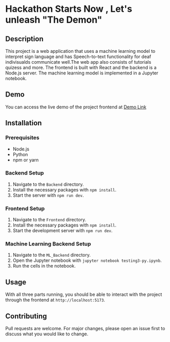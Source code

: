 # Hackathon Starts Now , Let's unleash "The Demon"

## Description

This project is a web application that uses a machine learning model to interpret sign language and has Speech-to-text functionality for deaf indivisualds communicate well.The web app also consists of tutorials quizess and more. The frontend is built with React and the backend is a Node.js server. The machine learning model is implemented in a Jupyter notebook.

## Demo

You can access the live demo of the project frontend at [Demo Link](https://levi-frontend.vercel.app/)

## Installation

### Prerequisites

- Node.js
- Python
- npm or yarn

### Backend Setup

1. Navigate to the `Backend` directory.
2. Install the necessary packages with `npm install`.
3. Start the server with `npm run dev`.

### Frontend Setup

1. Navigate to the `Frontend` directory.
2. Install the necessary packages with `npm install`.
3. Start the development server with `npm run dev`.

### Machine Learning Backend Setup

1. Navigate to the `ML_Backend` directory.
2. Open the Jupyter notebook with `jupyter notebook testing3-py.ipynb`.
3. Run the cells in the notebook.

## Usage

With all three parts running, you should be able to interact with the project through the frontend at `http://localhost:5173`.

## Contributing

Pull requests are welcome. For major changes, please open an issue first to discuss what you would like to change.
